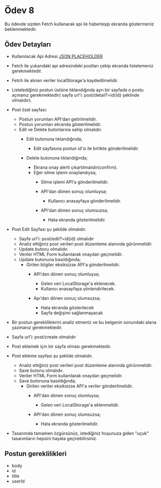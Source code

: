 # Ödev 8
Bu ödevde sizden Fetch kullanarak api ile haberleşip ekranda göstermeniz beklenmektedir.

## Ödev Detayları
- Kullanılacak Api Adresi [JSON PLACEHOLDER](https://jsonplaceholder.typicode.com/)
- Fetch ile yukarıdaki api adresindeki postları çekip ekranda listelemeniz gerekmektedir.
- Fetch ile alınan veriler localStorage'a kaydedilmelidir.
- Listelediğiniz postun üstüne tıklandığında ayrı bir sayfada o postu açmanız gerekmektedir( sayfa url'i: post/detail?=id{id} şeklinde olmalıdır).
- Post özel sayfası:
    - Postun yorumları API'dan getirilmelidir.
    - Postun yorumları ekranda gösterilmelidir.
    - Edit ve Delete butonlarına sahip olmalıdır.
        - Edit butonuna tıklandığında;
            - Edit sayfasına postun id'si ile birlikte gönderilmelidir.

        - Delete butonuna tıklandığında;
            - Ekrana onay alerti çıkartılmalıdır(confirm).
            - Eğer silme işlemi onaylandıysa;
                - Silme işlemi API'a gönderilmelidir.
                - API'dan dönen sonuç olumluysa;
                    - Kullanıcı anasayfaya gönderilmelidir.

                - API'dan dönen sonuç olumsuzsa;
                    - Hata ekranda gösterilmelidir.

- Post Edit Sayfası şu şekilde olmalıdır.
    - Sayfa url'i: post/edit?=id{id} olmalıdır
    - Analiz ettiğiniz post verileri post düzenleme alanında görünmelidir.
    - Update butonu olmalıdır.
    - Veriler HTML Form kullanılarak onaydan geçmelidir.
    - Update butonuna basıldığında;
        - Girilen bilgiler eksiksizse API'a gönderilmelidir.
            - API'dan dönen sonuç olumluysa;
                - Gelen veri LocalStorage'a eklenecek.
                - Kullanıcı anasayfaya yönlendirilecek.

            - Apı'dan dönen sonuç olumsuzsa;
                - Hata ekranda gösterilecek
                - Sayfa değişimi sağlanmayacak


- Bir postun gerekliliklerini analiz etmeniz ve bu belgenin sonundaki alana yazmanız gerekmektedir.
- Sayfa url'i: post/create olmalıdır
- Post eklemek için bir sayfa olması gerekmektedir.
- Post ekleme sayfası şu şekilde olmalıdır.
    - Analiz ettiğiniz post verileri post düzenleme alanında görünmelidir.
    - Save butonu olmalıdır.
    - Veriler HTML Form kullanılarak onaydan geçmelidir.
    - Save butonuna basıldığında;
        - Girilen veriler eksiksizse API'a veriler gönderilmelidir.
            - API'dan dönen sonuç olumluysa;
                - Gelen veri LocalStorage'a eklenmelidir.

            - API'dan dönen sonuç olumsuzsa;
                - Hata ekranda gösterilmelidir.

- Tasarımda tamamen özgürsünüz, istediğiniz hoşunuza giden "uçuk" tasarımların hepsini hayata geçirebilirsiniz.

## Postun gereklilikleri

- body
- id 
- title
- userId
